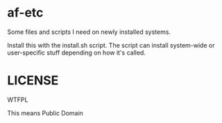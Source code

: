 af-etc
======

Some files and scripts I need on newly installed systems.

Install this with the install.sh script.
The script can install system-wide or user-specific stuff
depending on how it's called.


LICENSE
=======

WTFPL

This means Public Domain

